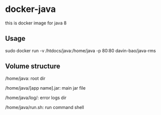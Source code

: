 # docker-java
this is docker image for java 8

## Usage

sudo docker run -v /htdocs/java:/home/java -p 80:80 davin-bao/java-rms

## Volume structure

/home/java: root dir

/home/java/[app name].jar: main jar file

/home/java/log/: error logs dir

/home/java/run.sh: run command shell
